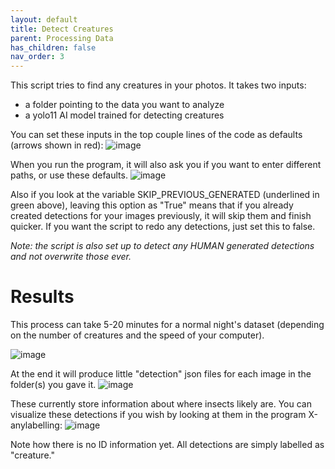 ```yaml
---
layout: default
title: Detect Creatures
parent: Processing Data
has_children: false
nav_order: 3
---
```

This script tries to find any creatures in your photos. It takes two inputs:
* a folder pointing to the data you want to analyze
* a yolo11 AI model trained for detecting creatures

You can set these inputs in the top couple lines of the code as defaults (arrows shown in red):
![image](https://github.com/user-attachments/assets/7fe4650f-546e-4ef2-9930-0439e8c513ce)

When you run the program, it will also ask you if you want to enter different paths, or use these defaults.
![image](https://github.com/user-attachments/assets/830f8511-8895-47e7-a20f-a95142f42ec7)

Also if you look at the variable SKIP_PREVIOUS_GENERATED (underlined in green above), leaving this option as "True" means that if you already created detections for your images previously, it will skip them and finish quicker. If you want the script to redo any detections, just set this to false.

_Note: the script is also set up to detect any HUMAN generated detections and not overwrite those ever._

# Results
This process can take 5-20 minutes for a normal night's dataset (depending on the number of creatures and the speed of your computer).

![image](https://github.com/user-attachments/assets/d7d001fd-94ad-4d5d-bde7-1073bc72e8c7)

At the end it will produce little "detection" json files for each image in the folder(s) you gave it.
![image](https://github.com/user-attachments/assets/8e555f73-f496-4d01-bdef-d8126d888879)

These currently store information about where insects likely are. You can visualize these detections if you wish by looking at them in the program X-anylabelling:
![image](https://github.com/user-attachments/assets/985cf7db-9026-40a3-8423-567eef9d5ec7)



Note how there is no ID information yet. All detections are simply labelled as "creature."
